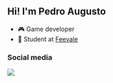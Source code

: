 ## Hi! I'm Pedro Augusto

- 🎮 Game developer
- 📓 Student at [Feevale](https://www.feevale.br/graduacao/jogos-digitais)

### Social media

<a target="_blank" href="https://www.linkedin.com/in/augustoop/"><img src="https://img.shields.io/badge/linkedin-%230077B5.svg?&style=for-the-badge&logo=linkedin&logoColor=white" /></a>
